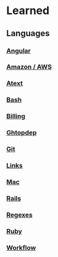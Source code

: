 # Learned

## Languages

### [Angular](languages/angular.md)
### [Amazon / AWS](languages/amazon_aws.md)
### [Atext](languages/atext.txt)
### [Bash](languages/bash.md)
### [Billing](languages/billing.md)
### [Ghtopdep](languages/ghtopdep.md)
### [Git](languages/git.md)
### [Links](languages/links.md)
### [Mac](languages/mac.md)
### [Rails](languages/rails.md)
### [Regexes](languages/regexes.md)
### [Ruby](languages/ruby.md)
### [Workflow](languages/workflow.md)